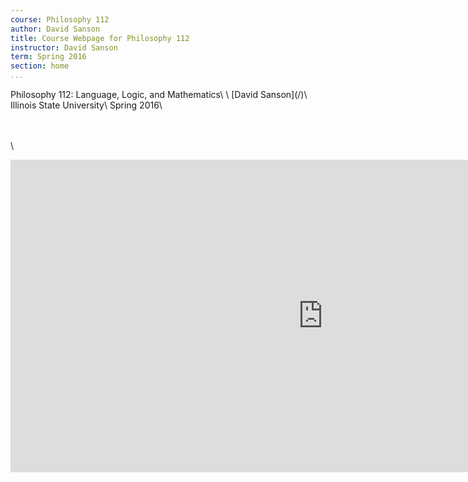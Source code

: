 ```yaml
---
course: Philosophy 112
author: David Sanson 
title: Course Webpage for Philosophy 112 
instructor: David Sanson
term: Spring 2016 
section: home
...
```


<div class="centered">
Philosophy 112: Language, Logic, and Mathematics\
\
[David Sanson](/)\
Illinois State University\
Spring 2016\
</div>

\
\
\


<div class='boxed centered'>

<div id="widgetmain"
style="text-align:left;overflow-y:auto;overflow-x:hidden;width:1000;background-color:#transparent;
border:0px solid #333333;"><div id="rsswidget" style="height:500px;"><iframe
src="http://us1.rssfeedwidget.com/getrss.php?time=1452528493789&amp;x=https%3A%2F%2Freggienet.illinoisstate.edu%2Faccess%2Fannouncement%2Frss%2Fe90a36de-afe1-41c1-9cf9-346eac417c58&amp;w=200&amp;h=500&amp;bc=333333&amp;bw=1&amp;bgc=transparent&amp;m=20&amp;it=true&amp;t=(default)&amp;tc=333333&amp;ts=15&amp;tb=transparent&amp;il=true&amp;lc=0000FF&amp;ls=14&amp;lb=false&amp;id=true&amp;dc=333333&amp;ds=14&amp;idt=true&amp;dtc=284F2D&amp;dts=12"
border="0" hspace="0" vspace="0" marginwidth="0" marginheight="0"
style="border:0; padding:0; margin:0; width:100%; height:500px;" id="rssOutput" frameborder="no">Reading RSS Feed ...</iframe></div><div style="text-align:right;margin-bottom:0;border-top:0px solid #333333;" id="widgetbottom"><span style="font-size:70%"><a href="http://www.rssfeedwidget.com">rss feed widget</a>&nbsp;</span><br></div></div>

</div>


</div>


